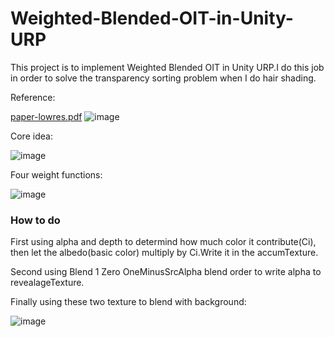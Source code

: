 # Weighted-Blended-OIT-in-Unity-URP
This project is to implement Weighted Blended OIT in Unity URP.I do this job in order to solve the transparency sorting problem when I do hair shading.


Reference:

[paper-lowres.pdf](https://github.com/HigashiSan/Weighted-Blended-OIT-in-Unity-URP/files/10974002/paper-lowres.pdf)
![image](https://user-images.githubusercontent.com/56297955/225170769-d0a305b8-f2c0-495d-917a-5135ed860bb9.png)


Core idea:

![image](https://user-images.githubusercontent.com/56297955/225149597-95f29a0d-4470-43de-8cac-c5c4cf3a0e9a.png)


Four weight functions:

![image](https://user-images.githubusercontent.com/56297955/225148444-61f9a513-1bee-4978-9f04-ec167ad3df83.png)

### How to do
First using alpha and depth to determind how much color it contribute(Ci), then let the albedo(basic color) multiply by Ci.Write it in the accumTexture.

Second using Blend 1 Zero OneMinusSrcAlpha blend order to write alpha to revealageTexture.

Finally using these two texture to blend with background:

![image](https://user-images.githubusercontent.com/56297955/225151896-d89f8e5e-9a8e-4271-bf36-2ab2317a0e54.png)
